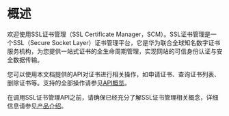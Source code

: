 # 概述<a name="scm_02_0001"></a>

欢迎使用SSL证书管理（SSL Certificate Manager，SCM）。SSL证书管理是一个SSL（Secure Socket Layer）证书管理平台，它是华为联合全球知名数字证书服务机构，为您提供一站式证书的全生命周期管理，实现网站的可信身份认证与安全数据传输。

您可以使用本文档提供的API对证书进行相关操作，如申请证书、查询证书列表、删除证书等。支持的全部操作请参见[API概览](API概览.md)。

在调用SSL证书管理API之前，请确保已经充分了解SSL证书管理相关概念，详细信息请参见[产品介绍](https://support.huaweicloud.com/productdesc-scm/scm_01_0001.html)。

